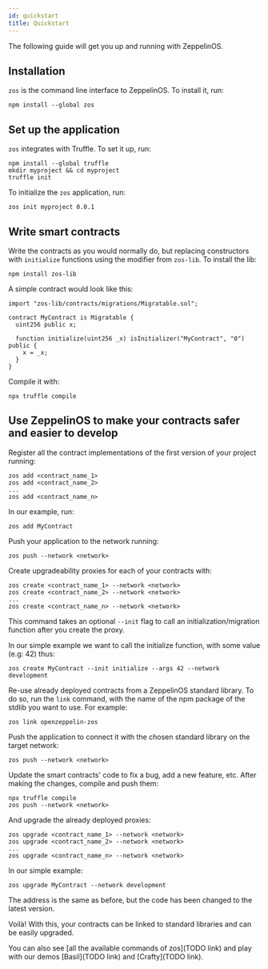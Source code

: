 ```yaml
---
id: quickstart
title: Quickstart
---
```


The following guide will get you up and running with ZeppelinOS.

## Installation

`zos` is the command line interface to ZeppelinOS. To install it, run:

    npm install --global zos

## Set up the application

`zos` integrates with Truffle. To set it up, run:

    npm install --global truffle
    mkdir myproject && cd myproject
    truffle init

To initialize the `zos` application, run:

    zos init myproject 0.0.1

## Write smart contracts

Write the contracts as you would normally do, but replacing constructors with
`initialize` functions using the modifier from `zos-lib`. To install the lib:

    npm install zos-lib

A simple contract would look like this:

    import "zos-lib/contracts/migrations/Migratable.sol";

    contract MyContract is Migratable {
      uint256 public x;

      function initialize(uint256 _x) isInitializer("MyContract", "0") public {
        x = _x;
      }
    }

Compile it with:

    npx truffle compile

## Use ZeppelinOS to make your contracts safer and easier to develop

Register all the contract implementations of the first version of your
project running:

    zos add <contract_name_1>
    zos add <contract_name_2>
    ...
    zos add <contract_name_n>

In our example, run:

    zos add MyContract

Push your application to the network running:

    zos push --network <network>

Create upgradeability proxies for each of your contracts with:

    zos create <contract_name_1> --network <network>
    zos create <contract_name_2> --network <network>
    ...
    zos create <contract_name_n> --network <network>

This command takes an optional `--init` flag to call an initialization/migration
function after you create the proxy.

In our simple example we want to call the initialize function, with some value
(e.g: 42) thus:

    zos create MyContract --init initialize --args 42 --network development

Re-use already deployed contracts from a ZeppelinOS standard library. To do so,
run the `link` command, with the name of the npm package of the stdlib you
want to use. For example:

    zos link openzeppelin-zos

Push the application to connect it with the chosen standard library on the
target network:

    zos push --network <network>

Update the smart contracts' code to fix a bug, add a new feature, etc. After
making the changes, compile and push them:

    npx truffle compile
    zos push --network <network>

And upgrade the already deployed proxies:

    zos upgrade <contract_name_1> --network <network>
    zos upgrade <contract_name_2> --network <network>
    ...
    zos upgrade <contract_name_n> --network <network>

In our simple example:

    zos upgrade MyContract --network development

The address is the same as before, but the code has been changed to the latest
version.

Voilà! With this, your contracts can be linked to standard libraries and can be
easily upgraded.

You can also see [all the available commands of zos](TODO link) and play with
our demos [Basil](TODO link) and [Crafty](TODO link).
